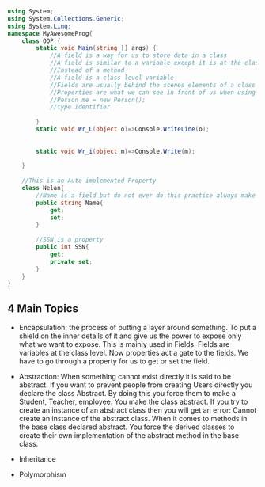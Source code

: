 


```cs
using System;
using System.Collections.Generic;
using System.Linq;
namespace MyAwesomeProg{
    class OOP {
        static void Main(string [] args) {
            //A field is a way for us to store data in a class
            //A field is similar to a variable except it is at the class level
            //Instead of a method
            //A field is a class level variable
            //Fields are usually behind the scenes elements of a class
            //Properties are what we can see in front of us when using a class
            //Person me = new Person();
            //type Identifier
            
        }
        static void Wr_L(object o)=>Console.WriteLine(o);
     
        
        static void Wr_i(object m)=>Console.Write(m);
      
    }
    
    //This is an Auto implemented Property
    class Nelan{
        //Name is a field but do not ever do this practice always make your fields private
        public string Name{
            get;
            set;
        }
        
        //SSN is a property 
        public int SSN{
            get;
            private set;
        }
    }
}
```
## 4 Main Topics
* Encapsulation: the process of putting a layer around something.
To put a shield on the inner details of it and give us the power to expose only what we want to expose. 
This is mainly used in Fields. Fields are variables at the class level. 
Now properties act a gate to the fields. We have to go through a property for us to get or set the field.

* Abstraction: When something cannot exist directly it is said to be abstract. If you want to prevent people from creating Users directly you declare
the class Abstract. By doing this you force them to make a Student, Teacher, employee. You make the class abstract. If you try to create an instance of an
abstract class then you will get an error: Cannot create an instance of the abstract class. When it comes to methods in the base class declared abstract. You force
the derived classes to create their own implementation of the abstract method in the base class.

* Inheritance 

* Polymorphism 
